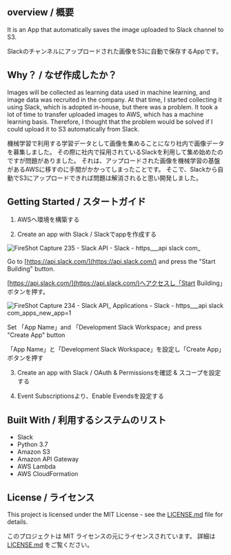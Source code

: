 ## overview / 概要

It is an App that automatically saves the image uploaded to Slack channel to S3.

Slackのチャンネルにアップロードされた画像をS3に自動で保存するAppです。

## Why？ / なぜ作成したか？

Images will be collected as learning data used in machine learning, and image data was recruited in the company.
At that time, I started collecting it using Slack, which is adopted in-house, but there was a problem.
It took a lot of time to transfer uploaded images to AWS, which has a machine learning basis.
Therefore, I thought that the problem would be solved if I could upload it to S3 automatically from Slack.

機械学習で利用する学習データとして画像を集めることになり社内で画像データを募集しました。
その際に社内で採用されているSlackを利用して集め始めたのですが問題がありました。
それは、アップロードされた画像を機械学習の基盤があるAWSに移すのに手間がかかってしまったことです。
そこで、Slackから自動でS3にアップロードできれば問題は解消されると思い開発しました。

## Getting Started / スタートガイド

1. AWSへ環境を構築する

2. Create an app with Slack / Slackでappを作成する 

![FireShot Capture 235 - Slack API - Slack - https___api slack com_](https://user-images.githubusercontent.com/11880332/55311853-fd22e800-549e-11e9-9e6f-0e761dda23e4.png)


Go to [https://api.slack.com/](https://api.slack.com/) and press the "Start Building" button.

[https://api.slack.com/](https://api.slack.com/)へアクセスし「Start Building」ボタンを押す。

![FireShot Capture 234 - Slack API_ Applications - Slack - https___api slack com_apps_new_app=1](https://user-images.githubusercontent.com/11880332/55311888-22175b00-549f-11e9-916d-26aaf54da013.png)

Set 「App Name」and 「Development Slack Workspace」and press "Create App" button

「App Name」と「Development Slack Workspace」を設定し「Create App」ボタンを押す

3. Create an app with Slack / OAuth & Permissionsを確認 & スコープを設定する

4. Event Subscriptionsより、Enable Evendsを設定する

## Built With / 利用するシステムのリスト

 * Slack
 * Python 3.7
 * Amazon S3
 * Amazon API Gateway
 * AWS Lambda
 * AWS CloudFormation

## License / ライセンス

This project is licensed under the MIT License - see the [LICENSE.md](https://github.com/tomonoriminegishi/slack-upload-image-to-s3/blob/master/LICENSE) file for details.

このプロジェクトは MIT ライセンスの元にライセンスされています。 詳細は [LICENSE.md](https://github.com/tomonoriminegishi/slack-upload-image-to-s3/blob/master/LICENSE) をご覧ください。


